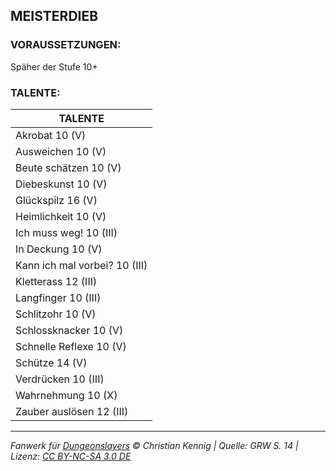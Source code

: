 ## MEISTERDIEB

### VORAUSSETZUNGEN:

Späher der Stufe 10+

### TALENTE:

| TALENTE                       |
| ----------------------------- |
| Akrobat 10 (V)                |
| Ausweichen 10 (V)             |
| Beute schätzen 10 (V)         |
| Diebeskunst 10 (V)            |
| Glückspilz 16 (V)             |
| Heimlichkeit 10 (V)           |
| Ich muss weg! 10 (III)        |
| In Deckung 10 (V)             |
| Kann ich mal vorbei? 10 (III) |
| Kletterass 12 (III)           |
| Langfinger 10 (III)           |
| Schlitzohr 10 (V)             |
| Schlossknacker 10 (V)         |
| Schnelle Reflexe 10 (V)       |
| Schütze 14 (V)                |
| Verdrücken 10 (III)           |
| Wahrnehmung 10 (X)            |
| Zauber auslösen 12 (III)      |

---

_Fanwerk für [Dungeonslayers](https://www.dungeonslayers.net/) © Christian Kennig | Quelle: GRW S. 14 | Lizenz: [CC BY-NC-SA 3.0 DE](https://creativecommons.org/licenses/by-nc-sa/3.0/de/)_

